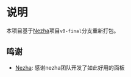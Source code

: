 # 说明

本项目基于[Nezha](https://github.com/naiba/nezha)项目`v0-final`分支重新打包。

## 鸣谢



- [Nezha](https://github.com/naiba/nezha): 感谢nezha团队开发了如此好用的面板
